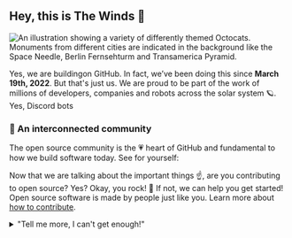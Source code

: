 ## Hey, this is The Winds 👋

![An illustration showing a variety of differently themed Octocats. Monuments from different cities are indicated in the background like the Space Needle, Berlin Fernsehturm and Transamerica Pyramid.](https://user-images.githubusercontent.com/3369400/133268513-5bfe2f93-4402-42c9-a403-81c9e86934b6.jpeg)

Yes, we are buildingon GitHub. In fact, we’ve been doing this since **March 19th, 2022**. But that's just us. We are proud  to be part of the work of millions of developers, companies and robots across the solar system 🪐. Yes, Discord bots

### 🍿 An interconnected community

The open source community is the 💗 heart of GitHub and fundamental to how we build software today. See for yourself:


Now that we are talking about the important things ☝️, are you contributing to open source? Yes? Okay, you rock! 🎸 If not, we can help you get started! Open source software is made by people just like you. Learn more about [how to contribute](https://opensource.guide/).



<details> 
	<summary>"Tell me more, I can't get enough!"</summary>
	<br>
	<ul>
	<li>We actually make websitesfor people like you  🔨 The three open source projects GitHub members have most contributed 👩‍💻 to are:
			.</sub>

<!--
Made with 🖤
🙇‍♂️🎤⬇️
-->
